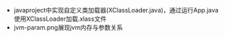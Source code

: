 * javaproject中实现自定义类加载器(XClassLoader.java)，通过运行App.java使用XClassLoader加载.xlass文件
* jvm-param.png展现jvm内存与参数关系